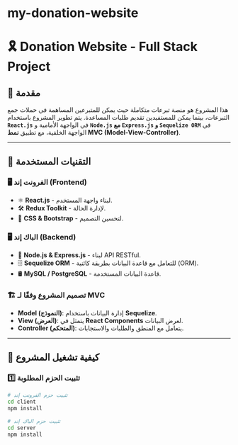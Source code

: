 # my-donation-website
# 🎗️ Donation Website - Full Stack Project

## 📌 مقدمة
هذا المشروع هو منصة تبرعات متكاملة حيث يمكن للمتبرعين المساهمة في حملات جمع التبرعات، بينما يمكن للمستفيدين تقديم طلبات المساعدة. يتم تطوير المشروع باستخدام **`React.js`** في الواجهة الأمامية و **`Node.js` مع `Express.js` و `Sequelize ORM`** في الواجهة الخلفية، مع تطبيق **نمط MVC (Model-View-Controller)**.

---

## 🔹 التقنيات المستخدمة
### 🖥️ **الفرونت إند (Frontend)**
- ⚛️ **React.js** - لبناء واجهة المستخدم.
- 🛠️ **Redux Toolkit** - لإدارة الحالة.
- 🎨 **CSS & Bootstrap** - لتحسين التصميم.

### 🖥️ **الباك إند (Backend)**
- 🚀 **Node.js & Express.js** - لبناء API RESTful.
- 🗄️ **Sequelize ORM** - للتعامل مع قاعدة البيانات بطريقة كائنية (ORM).
- 🛢️ **MySQL / PostgreSQL** - قاعدة البيانات المستخدمة.

### 🏗️ **تصميم المشروع وفقًا لـ MVC**
- **Model (النموذج)**: إدارة البيانات باستخدام **Sequelize**.
- **View (العرض)**: يتمثل في **React Components** لعرض البيانات.
- **Controller (المتحكم)**: يتعامل مع المنطق والطلبات والاستجابات.

---

## 📌 كيفية تشغيل المشروع
### 1️⃣ **تثبيت الحزم المطلوبة**
```bash
# تثبيت حزم الفرونت إند
cd client
npm install

# تثبيت حزم الباك إند
cd server
npm install

